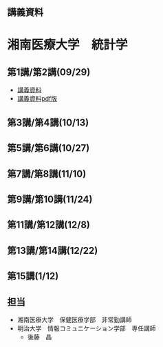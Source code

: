 ## 講義資料

# 湘南医療大学　統計学

## 第1講/第2講(09/29)

* [講義資料](https://akrgt.github.io/2020statistics/html/1st2nd.html)
* [講義資料pdf版](https://akrgt.github.io/2020statistics/pdf/print_1st2nd.pdf)



## 第3講/第4講(10/13)

## 第5講/第6講(10/27)

## 第7講/第8講(11/10)

## 第9講/第10講(11/24)

## 第11講/第12講(12/8)

## 第13講/第14講(12/22)

## 第15講(1/12)

## 担当

- 湘南医療大学　保健医療学部　非常勤講師
- 明治大学　情報コミュニケーション学部　専任講師
  - 後藤　晶